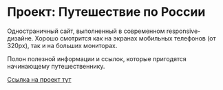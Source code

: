 # Проект: Путешествие по России

Одностраничный сайт, выполненный в современном responsive-дизайне. Хорошо смотрится как на экранах мобильных телефонов (от 320px), так и на больших мониторах.

Полон полезной информации и ссылок, которые пригодятся начинающему путешественнику.

[Ссылка на проект тут](https://nuncame.github.io/russian-travel/)

